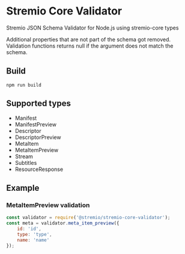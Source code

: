 # Stremio Core Validator

Stremio JSON Schema Validator for Node.js using stremio-core types

Additional properties that are not part of the schema got removed. Validation functions returns null if the argument does not match the schema.

## Build

```
npm run build
```

## Supported types
- Manifest
- ManifestPreview
- Descriptor
- DescriptorPreview
- MetaItem
- MetaItemPreview
- Stream
- Subtitles
- ResourceResponse

## Example

### MetaItemPreview validation

```javascript
const validator = require('@stremio/stremio-core-validator');
const meta = validator.meta_item_preview({
    id: 'id',
    type: 'type',
    name: 'name'
});
```

